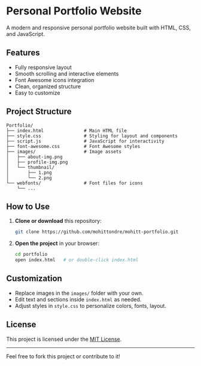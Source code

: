 # Personal Portfolio Website

A modern and responsive personal portfolio website built with HTML, CSS, and JavaScript.

## Features

- Fully responsive layout
- Smooth scrolling and interactive elements
- Font Awesome icons integration
- Clean, organized structure
- Easy to customize

## Project Structure

```
Portfolio/
├── index.html               # Main HTML file
├── style.css                # Styling for layout and components
├── script.js                # JavaScript for interactivity
├── font-awesome.css         # Font Awesome styles
├── images/                  # Image assets
│   ├── about-img.png
│   ├── profile-img.png
│   └── thumbnail/
│       ├── 1.png
│       └── 2.png
└── webfonts/                # Font files for icons
    └── ...
```

## How to Use

1. **Clone or download** this repository:
   ```bash
   git clone https://github.com/mohittondre/mohitt-portfolio.git
   ```

2. **Open the project** in your browser:
   ```bash
   cd portfolio
   open index.html   # or double-click index.html
   ```

## Customization

- Replace images in the `images/` folder with your own.
- Edit text and sections inside `index.html` as needed.
- Adjust styles in `style.css` to personalize colors, fonts, layout.

## License

This project is licensed under the [MIT License](LICENSE).

---

Feel free to fork this project or contribute to it!
